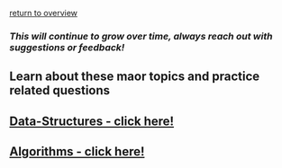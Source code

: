 ---
---
[return to overview](/interview)

### *This will continue to grow over time, always reach out with suggestions or feedback!*

## Learn about these maor topics and practice related questions

## [Data-Structures - click here!](data-structures)

## [Algorithms - click here!](algorithms)

